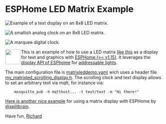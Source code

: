 # ESPHome LED Matrix Example 

![Example of a text display on an 8x8 LED matrix.](text.gif)

![A smallish analog clock on an 8x8 LED matrix.](clock.gif)

![A marquee digital clock.](marqueeclock.gif)

<a href="https://esphome.io/"><img src="https://esphome.io/_images/logo-text.png" align="left" height="48" ></a>

This is an example of how to use a LED matrix [like this](https://www.adafruit.com/product/1487) as a display for text and graphics with [ESPHome (>= v1.15)](https://esphome.io/).
It leverages the [display API of ESPhome](https://esphome.io/components/display/index.html) for [addressable lights](https://esphome.io/components/light/index.html).

The main configuration file is [matrixleddemo.yaml](matrixleddemo.yaml) wich uses a header file [my_matrixled_scrolling_display.h](my_matrixled_scrolling_display.h).
The scrolling clock and text display allows to set an arbitrary text via mqtt, for instance via:
```
	mosquitto_pub -h mqtthost... -t text/text -m "Hi there!"
```
[Here is another nice example](https://www.splitbrain.org/blog/2022-10/09-led_matrix_with_esphome_and_homeassistant) for using a matrix display with ESPHome by [@splitbrain](https://github.com/splitbrain).

Have fun,
[Richard](https://nauber.dev)

 

